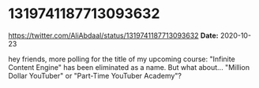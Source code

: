 # 1319741187713093632
https://twitter.com/AliAbdaal/status/1319741187713093632
**Date:** 2020-10-23

hey friends, more polling for the title of my upcoming course: "Infinite Content Engine" has been eliminated as a name. But what about... "Million Dollar YouTuber" or "Part-Time YouTuber Academy"?
